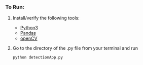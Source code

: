 ### To Run:

1. Install/verify the following tools: 
    - [Python3](https://www.python.org/downloads/)
    - [Pandas](https://stackoverflow.com/questions/42907331/how-to-install-pandas-from-pip-on-windows-cmd)
    - [openCV](https://pypi.python.org/pypi/opencv-python)

2. Go to the directory of the .py file from your terminal and run
    ```
    python detectionApp.py
    ```
